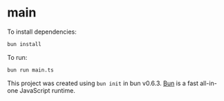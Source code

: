 # main

To install dependencies:

```bash
bun install
```

To run:

```bash
bun run main.ts
```

This project was created using `bun init` in bun v0.6.3. [Bun](https://bun.sh) is a fast all-in-one JavaScript runtime.
